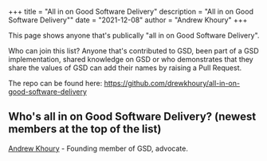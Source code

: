 +++
title = "All in on Good Software Delivery"
description = "All in on Good Software Delivery""
date = "2021-12-08"
author = "Andrew Khoury"
+++

This page shows anyone that's publically "all in on Good Software Delivery".

Who can join this list? Anyone that's contributed to GSD, been part of a GSD implementation, shared knowledge on GSD or who demonstrates that they share the values of GSD can add their names by raising a Pull Request.

The repo can be found here: https://github.com/drewkhoury/all-in-on-good-software-delivery

## Who's all in on Good Software Delivery? (newest members at the top of the list)

[Andrew Khoury](https://www.drewkhoury.com/drew/) - Founding member of GSD, advocate.
